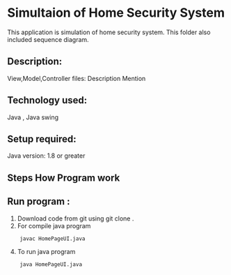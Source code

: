 # Simultaion of Home Security System

This application is simulation of home security system. 
This folder also included sequence diagram.<br />

## Description: 
View,Model,Controller files: Description Mention
<br />

## Technology used: <br />
Java , Java swing <br />

## Setup required:<br />
Java version: 1.8 or greater<br />
## Steps How Program work

## Run program : <br />
1. Download code from git  using  git clone .
2. For  compile java program 
```
	javac HomePageUI.java
```	
4. To run java program 
```
	java HomePageUI.java
```

